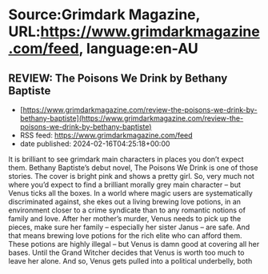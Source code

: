 # Source:Grimdark Magazine, URL:https://www.grimdarkmagazine.com/feed, language:en-AU

## REVIEW: The Poisons We Drink by Bethany Baptiste
 - [https://www.grimdarkmagazine.com/review-the-poisons-we-drink-by-bethany-baptiste](https://www.grimdarkmagazine.com/review-the-poisons-we-drink-by-bethany-baptiste)
 - RSS feed: https://www.grimdarkmagazine.com/feed
 - date published: 2024-02-16T04:25:18+00:00

<p>It is brilliant to see grimdark main characters in places you don’t expect them. Bethany Baptiste’s debut novel, The Poisons We Drink is one of those stories. The cover is bright pink and shows a pretty girl. So, very much not where you’d expect to find a brilliant morally grey main character &#8211; but Venus ticks all the boxes. In a world where magic users are systematically discriminated against, she ekes out a living brewing love potions, in an environment closer to a crime syndicate than to any romantic notions of family and love. After her mother’s murder, Venus needs to pick up the pieces, make sure her family &#8211; especially her sister Janus &#8211; are safe. And that means brewing love potions for the rich elite who can afford them. These potions are highly illegal &#8211; but Venus is damn good at covering all her bases. Until the Grand Witcher decides that Venus is worth too much to leave her alone. And so, Venus gets pulled into a political underbelly, both

